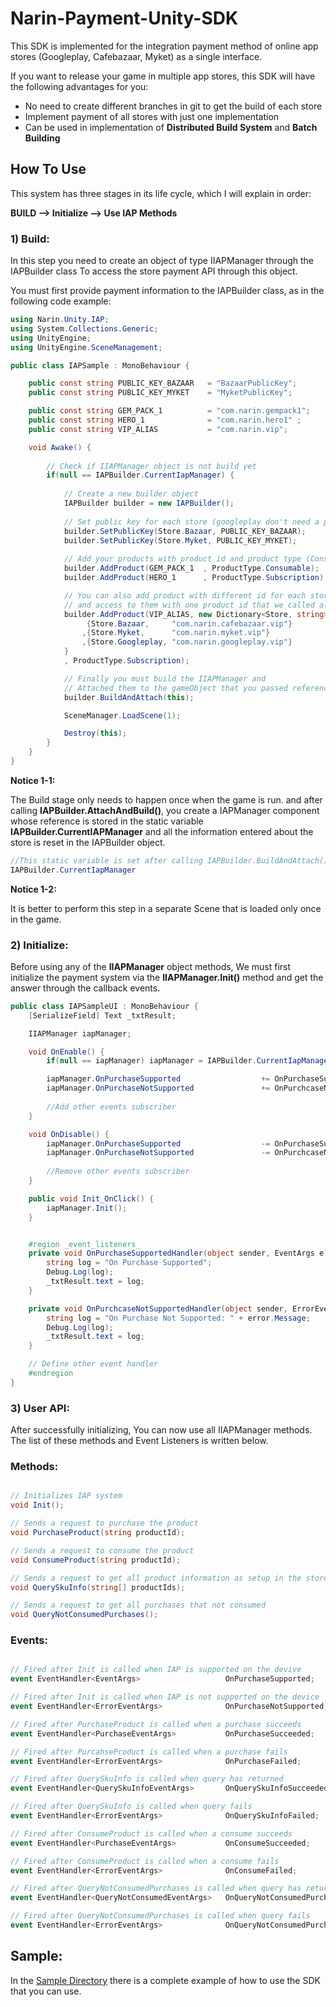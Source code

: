 # Narin-Payment-Unity-SDK
This SDK is implemented for the integration payment method of online app stores (Googleplay, Cafebazaar, Myket) as a single interface.

If you want to release your game in multiple app stores, this SDK will have the following advantages for you:

- No need to create different branches in git to get the build of each store
- Implement payment of all stores with just one implementation
- Can be used in implementation of **Distributed Build System** and **Batch Building**

## How To Use
This system has three stages in its life cycle, which I will explain in order:

**BUILD --> Initialize --> Use IAP Methods**

### 1) Build:
In this step you need to create an object of type IIAPManager through the IAPBuilder class To access the store payment API through this object.

You must first provide payment information to the IAPBuilder class, as in the following code example:

``` csharp
using Narin.Unity.IAP;
using System.Collections.Generic;
using UnityEngine;
using UnityEngine.SceneManagement;

public class IAPSample : MonoBehaviour {

    public const string PUBLIC_KEY_BAZAAR   = "BazaarPublicKey";
    public const string PUBLIC_KEY_MYKET    = "MyketPublicKey";

    public const string GEM_PACK_1          = "com.narin.gempack1";
    public const string HERO_1              = "com.narin.hero1" ;
    public const string VIP_ALIAS           = "com.narin.vip";

    void Awake() {
    
        // Check if IIAPManager object is not build yet
        if(null == IAPBuilder.CurrentIapManager) {
        
            // Create a new builder object
            IAPBuilder builder = new IAPBuilder();
            
            // Set public key for each store (googleplay don't need a public key)
            builder.SetPublicKey(Store.Bazaar, PUBLIC_KEY_BAZAAR);
            builder.SetPublicKey(Store.Myket, PUBLIC_KEY_MYKET);
            
            // Add your products with product id and product type (Consumable, Subscription, ...)
            builder.AddProduct(GEM_PACK_1  , ProductType.Consumable);
            builder.AddProduct(HERO_1      , ProductType.Subscription);

            // You can also add product with different id for each store
            // and access to them with one product id that we called aliasProductId
            builder.AddProduct(VIP_ALIAS, new Dictionary<Store, string>() {
                 {Store.Bazaar,     "com.narin.cafebazaar.vip"}
                ,{Store.Myket,      "com.narin.myket.vip"}
                ,{Store.Googleplay, "com.narin.googleplay.vip"}
            }
            , ProductType.Subscription);

            // Finally you must build the IIAPManager and 
            // Attached them to the gameObject that you passed reference as a parameter
            builder.BuildAndAttach(this);

            SceneManager.LoadScene(1);

            Destroy(this);
        }
    }
}
```
**Notice 1-1:**

The Build stage only needs to happen once when the game is run. and after calling **IAPBuilder.AttachAndBuild()**, you create a IAPManager component whose reference is stored in the static variable **IAPBuilder.CurrentIAPManager** and all the information entered about the store is reset in the IAPBuilder object.

``` csharp
//This static variable is set after calling IAPBuilder.BuildAndAttach()
IAPBuilder.CurrentIapManager
```

**Notice 1-2:**

It is better to perform this step in a separate Scene that is loaded only once in the game.

### 2) Initialize:
Before using any of the **IIAPManager** object methods, We must first initialize the payment system via the **IIAPManager.Init()** method and get the answer through the callback events.

``` csharp
public class IAPSampleUI : MonoBehaviour {
    [SerializeField] Text _txtResult;

    IIAPManager iapManager;

    void OnEnable() {
        if(null == iapManager) iapManager = IAPBuilder.CurrentIapManager;

        iapManager.OnPurchaseSupported                  += OnPurchaseSupportedHandler;
        iapManager.OnPurchaseNotSupported               += OnPurchcaseNotSupportedHandler;
        
        //Add other events subscriber
    }

    void OnDisable() {
        iapManager.OnPurchaseSupported                  -= OnPurchaseSupportedHandler;
        iapManager.OnPurchaseNotSupported               -= OnPurchcaseNotSupportedHandler;
        
        //Remove other events subscriber
    }

    public void Init_OnClick() {
        iapManager.Init();
    }


    #region _event_listeners_
    private void OnPurchaseSupportedHandler(object sender, EventArgs e) {
        string log = "On Purchase Supported";
        Debug.Log(log);
        _txtResult.text = log;
    }

    private void OnPurchcaseNotSupportedHandler(object sender, ErrorEventArgs error) {
        string log = "On Purchase Not Supported: " + error.Message;
        Debug.Log(log);
        _txtResult.text = log;
    }

    // Define other event handler
    #endregion
}
```

### 3) User API:
After successfully initializing, You can now use all IIAPManager methods. The list of these methods and Event Listeners is written below.

### Methods:

``` csharp

// Initializes IAP system
void Init();

// Sends a request to purchase the product
void PurchaseProduct(string productId);

// Sends a request to consume the product
void ConsumeProduct(string productId);

// Sends a request to get all product information as setup in the store panel
void QuerySkuInfo(string[] productIds);

// Sends a request to get all purchases that not consumed
void QueryNotConsumedPurchases();

```


### Events:

``` csharp

// Fired after Init is called when IAP is supported on the devive
event EventHandler<EventArgs>                   OnPurchaseSupported;

// Fired after Init is called when IAP is not supported on the device
event EventHandler<ErrorEventArgs>              OnPurchaseNotSupported;

// Fired after PurchaseProduct is called when a purchase succeeds
event EventHandler<PurchaseEventArgs>           OnPurchaseSucceeded;

// Fired after PurcahseProduct is called when a purchase fails
event EventHandler<ErrorEventArgs>              OnPurchaseFailed;

// Fired after QuerySkuInfo is called when query has returned
event EventHandler<QuerySkuInfoEventArgs>       OnQuerySkuInfoSucceeded;

// Fired after QuerySkuInfo is called when query fails
event EventHandler<ErrorEventArgs>              OnQuerySkuInfoFailed;

// Fired after ConsumeProduct is called when a consume succeeds
event EventHandler<PurchaseEventArgs>           OnConsumeSucceeded;

// Fired after ConsumeProduct is called when a consume fails
event EventHandler<ErrorEventArgs>              OnConsumeFailed;

// Fired after QueryNotConsumedPurchases is called when query has returned
event EventHandler<QueryNotConsumedEventArgs>   OnQueryNotConsumedPurchasesSucceeded;

// Fired after QueryNotConsumedPurchases is called when query fails
event EventHandler<ErrorEventArgs>              OnQueryNotConsumedPurchasesFailed;

```

## Sample:
In the [Sample Directory](https://github.com/Narin-Games/Narin-Payment-Unity-SDK/tree/master/iaplibs_unity/Assets/NarinIAPLib/Sample) there is a complete example of how to use the SDK that you can use.
